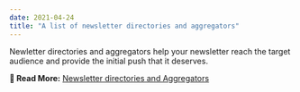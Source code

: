 ```yaml
---
date: 2021-04-24
title: "A list of newsletter directories and aggregators"
---
```


Newletter directories and aggregators help your newsletter reach the target audience and provide the initial push that it deserves.

**🚀 Read More:** [Newsletter directories and Aggregators](https://compile.blog/newsletter-directories-and-aggregators/)
